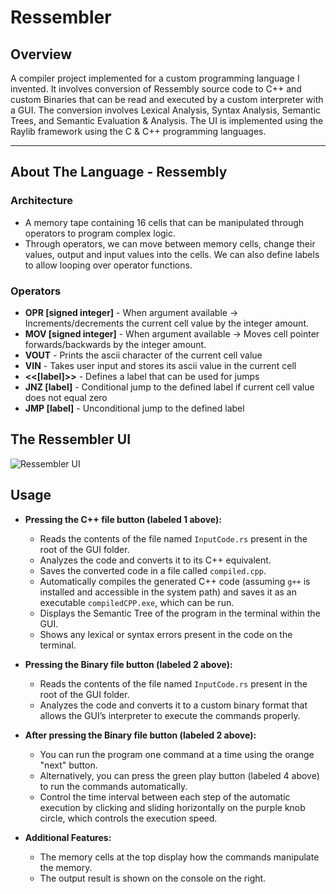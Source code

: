 # Ressembler

## Overview
A compiler project implemented for a custom programming language I invented. 
It involves conversion of Ressembly source code to C++ and custom Binaries that can be read and executed by a custom interpreter with a GUI. 
The conversion involves Lexical Analysis, Syntax Analysis, Semantic Trees, and Semantic Evaluation & Analysis.
The UI is implemented using the Raylib framework using the C & C++ programming languages.

---
## About The Language - Ressembly
### Architecture
- A memory tape containing 16 cells that can be manipulated through operators to program complex logic.
- Through operators, we can move between memory cells, change their values, output and input values into the cells. We can also define labels to allow looping over operator functions.

### Operators
- **OPR \[signed integer\]** - When argument available -> Increments/decrements the current cell value by the integer amount.
- **MOV \[signed integer\]** - When argument available -> Moves cell pointer forwards/backwards by the integer amount.
- **VOUT** - Prints the ascii character of the current cell value
- **VIN** - Takes user input and stores its ascii value in the current cell
- **<<\[label\]>>** - Defines a label that can be used for jumps
- **JNZ \[label\]** - Conditional jump to the defined label if current cell value does not equal zero
- **JMP \[label\]** - Unconditional jump to the defined label

## The Ressembler UI
![Ressembler UI](https://github.com/user-attachments/assets/45939bf9-e8b9-428c-8393-4608e76f72ba)

## Usage
- **Pressing the C++ file button (labeled 1 above):**
    - Reads the contents of the file named `InputCode.rs` present in the root of the GUI folder.
    - Analyzes the code and converts it to its C++ equivalent.
    - Saves the converted code in a file called `compiled.cpp`.
    - Automatically compiles the generated C++ code (assuming `g++` is installed and accessible in the system path) and saves it as an executable `compiledCPP.exe`, which can be run.
    - Displays the Semantic Tree of the program in the terminal within the GUI.
    - Shows any lexical or syntax errors present in the code on the terminal.

- **Pressing the Binary file button (labeled 2 above):**
    - Reads the contents of the file named `InputCode.rs` present in the root of the GUI folder.
    - Analyzes the code and converts it to a custom binary format that allows the GUI’s interpreter to execute the commands properly.

- **After pressing the Binary file button (labeled 2 above):**
    - You can run the program one command at a time using the orange "next" button.
    - Alternatively, you can press the green play button (labeled 4 above) to run the commands automatically.
    - Control the time interval between each step of the automatic execution by clicking and sliding horizontally on the purple knob circle, which controls the execution speed.
  
- **Additional Features:**
    - The memory cells at the top display how the commands manipulate the memory.
    - The output result is shown on the console on the right.

